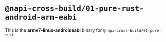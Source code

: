 # `@napi-cross-build/01-pure-rust-android-arm-eabi`

This is the **armv7-linux-androideabi** binary for `@napi-cross-build/01-pure-rust`

